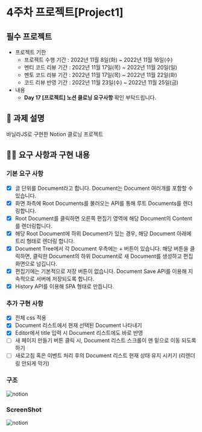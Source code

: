 # 4주차 프로젝트[Project1]

## 필수 프로젝트

- 프로젝트 기한
  - 프로젝트 수행 기간 : 2022년 11월 8일(화) ~ 2022년 11월 16일(수)
  - 멘티 코드 리뷰 기간 : 2022년 11월 17일(목) ~ 2022년 11월 20일(일)
  - 멘토 코드 리뷰 기간 : 2022년 11월 17일(목) ~ 2022년 11월 22일(화)
  - 코드 리뷰 반영 기간 : 2022년 11월 23일(수) ~ 2022년 11월 25일(금)
- 내용
  - **Day 17 [프로젝트] 노션 클로닝 요구사항** 확인 부탁드립니다.
  

## 📌 과제 설명 <!-- 어떤 걸 만들었는지 대략적으로 설명해주세요 -->
바닐라JS로 구현한 Notion 클로닝 프로젝트

## 👩‍💻 요구 사항과 구현 내용 <!-- 기능을 Commit 별로 잘개 쪼개고, Commit 별로 설명해주세요 -->
### 기본 요구 사항
- [x] 글 단위를 Document라고 합니다. Document는 Document 여러개를 포함할 수 있습니다.
- [x] 화면 좌측에 Root Documents를 불러오는 API를 통해 루트 Documents를 렌더링합니다.
- [x] Root Document를 클릭하면 오른쪽 편집기 영역에 해당 Document의 Content를 렌더링합니다.
- [x] 해당 Root Document에 하위 Document가 있는 경우, 해당 Document 아래에 트리 형태로 렌더링 합니다.
- [x] Document Tree에서 각 Document 우측에는 + 버튼이 있습니다. 해당 버튼을 클릭하면, 클릭한 Document의 하위 Document로 새 Document를 생성하고 편집화면으로 넘깁니다.
- [x] 편집기에는 기본적으로 저장 버튼이 없습니다. Document Save API를 이용해 지속적으로 서버에 저장되도록 합니다.
- [x] History API를 이용해 SPA 형태로 만듭니다.

### 추가 구현 사항
- [x] 전체 css 적용
- [x] Document 리스트에서 현재 선택된 Document 나타내기
- [x] Editor에서 title 입력 시 Document 리스트에도 바로 반영
- [ ] 새 페이지 만들기 버튼 클릭 시, Document 리스트 스크롤이 맨 밑으로 이동 되도록 하기 
- [ ] 새로고침 혹은 이벤트 처리 후의 Document 리스트 현재 상태 유지 시키기 (리렌더링 안되게 막기) 

### 구조
![notion](https://user-images.githubusercontent.com/50357236/202385848-90d8a113-b923-438f-82d3-1eecffb5a425.png)

### ScreenShot
![notion](https://user-images.githubusercontent.com/50357236/202384167-d927564f-0ca0-4f53-a498-f11ab7164d31.JPG)

